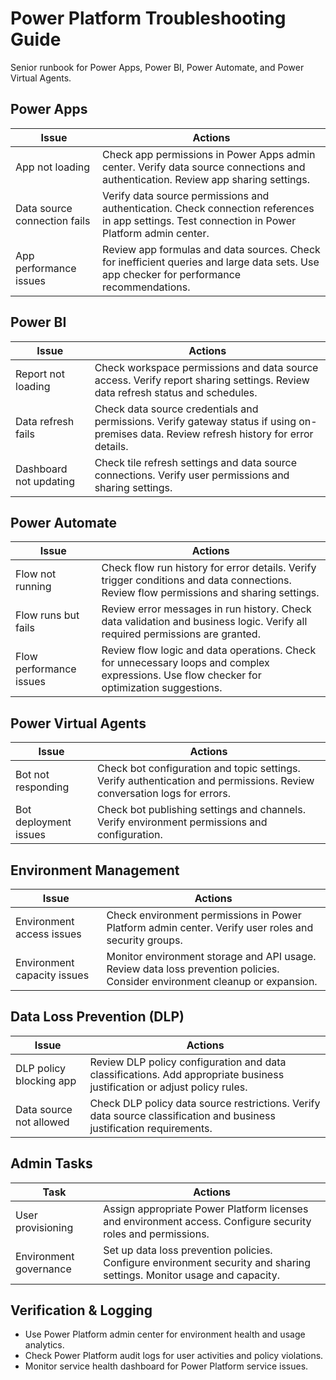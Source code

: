 # Power Platform Troubleshooting Guide

Senior runbook for Power Apps, Power BI, Power Automate, and Power Virtual Agents.

## Power Apps

| Issue | Actions |
|------|---------|
| App not loading | Check app permissions in Power Apps admin center. Verify data source connections and authentication. Review app sharing settings. |
| Data source connection fails | Verify data source permissions and authentication. Check connection references in app settings. Test connection in Power Platform admin center. |
| App performance issues | Review app formulas and data sources. Check for inefficient queries and large data sets. Use app checker for performance recommendations. |

## Power BI

| Issue | Actions |
|------|---------|
| Report not loading | Check workspace permissions and data source access. Verify report sharing settings. Review data refresh status and schedules. |
| Data refresh fails | Check data source credentials and permissions. Verify gateway status if using on-premises data. Review refresh history for error details. |
| Dashboard not updating | Check tile refresh settings and data source connections. Verify user permissions and sharing settings. |

## Power Automate

| Issue | Actions |
|------|---------|
| Flow not running | Check flow run history for error details. Verify trigger conditions and data connections. Review flow permissions and sharing settings. |
| Flow runs but fails | Review error messages in run history. Check data validation and business logic. Verify all required permissions are granted. |
| Flow performance issues | Review flow logic and data operations. Check for unnecessary loops and complex expressions. Use flow checker for optimization suggestions. |

## Power Virtual Agents

| Issue | Actions |
|------|---------|
| Bot not responding | Check bot configuration and topic settings. Verify authentication and permissions. Review conversation logs for errors. |
| Bot deployment issues | Check bot publishing settings and channels. Verify environment permissions and configuration. |

## Environment Management

| Issue | Actions |
|------|---------|
| Environment access issues | Check environment permissions in Power Platform admin center. Verify user roles and security groups. |
| Environment capacity issues | Monitor environment storage and API usage. Review data loss prevention policies. Consider environment cleanup or expansion. |

## Data Loss Prevention (DLP)

| Issue | Actions |
|------|---------|
| DLP policy blocking app | Review DLP policy configuration and data classifications. Add appropriate business justification or adjust policy rules. |
| Data source not allowed | Check DLP policy data source restrictions. Verify data source classification and business justification requirements. |

## Admin Tasks

| Task | Actions |
|------|---------|
| User provisioning | Assign appropriate Power Platform licenses and environment access. Configure security roles and permissions. |
| Environment governance | Set up data loss prevention policies. Configure environment security and sharing settings. Monitor usage and capacity. |

## Verification & Logging

- Use Power Platform admin center for environment health and usage analytics.
- Check Power Platform audit logs for user activities and policy violations.
- Monitor service health dashboard for Power Platform service issues.
